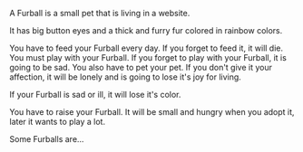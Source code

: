 A Furball is a small pet that is living in a website.

It has big button eyes and a thick and furry fur colored in rainbow colors.

You have to feed your Furball every day. If you forget to feed it, it will die.
You must play with your Furball. If you forget to play with your Furball, it is going to be sad.
You also have to pet your pet. If you don't give it your affection, it will be lonely and is going to lose it's joy for living.

If your Furball is sad or ill, it will lose it's color.

You have to raise your Furball. It will be small and hungry when you adopt it, later it wants to play a lot.

Some Furballs are...
